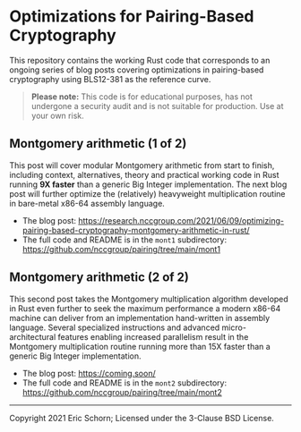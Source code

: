 # Optimizations for Pairing-Based Cryptography

This repository contains the working Rust code that corresponds to an
ongoing series of blog posts covering optimizations in pairing-based
cryptography using BLS12-381 as the reference curve.

> **Please note:** This code is for educational purposes, has not undergone
> a security audit and is not suitable for production. Use at your own risk.


## Montgomery arithmetic (1 of 2)

This post will cover modular Montgomery arithmetic from start to
finish, including context, alternatives, theory and practical working
code in Rust running **9X faster** than a generic Big Integer
implementation. The next blog post will further optimize the
(relatively) heavyweight multiplication routine in bare-metal x86-64
assembly language.

* The blog post: <https://research.nccgroup.com/2021/06/09/optimizing-pairing-based-cryptography-montgomery-arithmetic-in-rust/>
* The full code and README is in the `mont1` subdirectory: <https://github.com/nccgroup/pairing/tree/main/mont1>


## Montgomery arithmetic (2 of 2)

This second post takes the Montgomery multiplication algorithm developed
in Rust even further to seek the maximum performance a modern x86-64 machine
can deliver from an implementation hand-written in assembly language.
Several specialized instructions and advanced micro-architectural features
enabling increased parallelism result in the Montgomery multiplication
routine running more than 15X faster than a generic Big Integer implementation.

* The blog post: <https://coming.soon/>
* The full code and README is in the `mont2` subdirectory: <https://github.com/nccgroup/pairing/tree/main/mont2>

---

Copyright 2021 Eric Schorn; Licensed under the 3-Clause BSD License.
